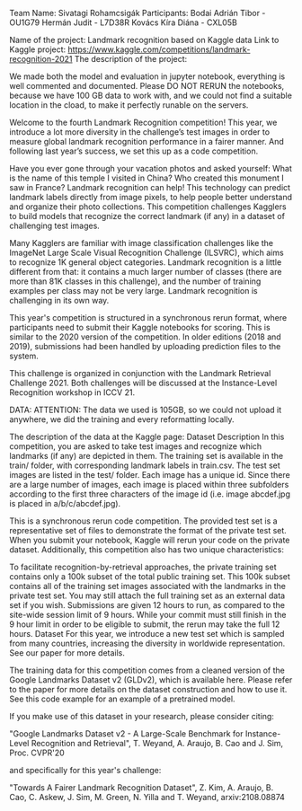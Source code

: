 Team Name: Sivatagi Rohamcsigák
Participants: 
	Bodai Adrián Tibor - OU1G79 
	Hermán Judit - L7D38R
	Kovács Kíra Diána - CXL05B

Name of the project: Landmark recognition based on Kaggle data
Link to Kaggle project: https://www.kaggle.com/competitions/landmark-recognition-2021
The description of the project:



We made both the model and evaluation in jupyter notebook, everything is well commented and documented. Please DO NOT RERUN the notebooks, because we have 100 GB data to work with, and we could not find a suitable location in the cload, to make it perfectly runable on the servers.



Welcome to the fourth Landmark Recognition competition! This year, we introduce a lot more diversity in the challenge’s test images in order to measure global landmark recognition performance in a fairer manner. And following last year’s success, we set this up as a code competition.

Have you ever gone through your vacation photos and asked yourself: What is the name of this temple I visited in China? Who created this monument I saw in France? Landmark recognition can help! This technology can predict landmark labels directly from image pixels, to help people better understand and organize their photo collections. This competition challenges Kagglers to build models that recognize the correct landmark (if any) in a dataset of challenging test images.

Many Kagglers are familiar with image classification challenges like the ImageNet Large Scale Visual Recognition Challenge (ILSVRC), which aims to recognize 1K general object categories. Landmark recognition is a little different from that: it contains a much larger number of classes (there are more than 81K classes in this challenge), and the number of training examples per class may not be very large. Landmark recognition is challenging in its own way.

This year's competition is structured in a synchronous rerun format, where participants need to submit their Kaggle notebooks for scoring. This is similar to the 2020 version of the competition. In older editions (2018 and 2019), submissions had been handled by uploading prediction files to the system.

This challenge is organized in conjunction with the Landmark Retrieval Challenge 2021. Both challenges will be discussed at the Instance-Level Recognition workshop in ICCV 21.


DATA:
ATTENTION: The data we used is 105GB, so we could not upload it anywhere, we did the training and every reformatting locally. 


The description of the data at the Kaggle page:
Dataset Description
In this competition, you are asked to take test images and recognize which landmarks (if any) are depicted in them. The training set is available in the train/ folder, with corresponding landmark labels in train.csv. The test set images are listed in the test/ folder. Each image has a unique id. Since there are a large number of images, each image is placed within three subfolders according to the first three characters of the image id (i.e. image abcdef.jpg is placed in a/b/c/abcdef.jpg).

This is a synchronous rerun code competition. The provided test set is a representative set of files to demonstrate the format of the private test set. When you submit your notebook, Kaggle will rerun your code on the private dataset. Additionally, this competition also has two unique characteristics:

To facilitate recognition-by-retrieval approaches, the private training set contains only a 100k subset of the total public training set. This 100k subset contains all of the training set images associated with the landmarks in the private test set. You may still attach the full training set as an external data set if you wish.
Submissions are given 12 hours to run, as compared to the site-wide session limit of 9 hours. While your commit must still finish in the 9 hour limit in order to be eligible to submit, the rerun may take the full 12 hours.
Dataset
For this year, we introduce a new test set which is sampled from many countries, increasing the diversity in worldwide representation. See our paper for more details.

The training data for this competition comes from a cleaned version of the Google Landmarks Dataset v2 (GLDv2), which is available here. Please refer to the paper for more details on the dataset construction and how to use it. See this code example for an example of a pretrained model.

If you make use of this dataset in your research, please consider citing:

"Google Landmarks Dataset v2 - A Large-Scale Benchmark for Instance-Level Recognition and Retrieval", T. Weyand, A. Araujo, B. Cao and J. Sim, Proc. CVPR'20

and specifically for this year's challenge:

"Towards A Fairer Landmark Recognition Dataset", Z. Kim, A. Araujo, B. Cao, C. Askew, J. Sim, M. Green, N. Yilla and T. Weyand, arxiv:2108.08874
